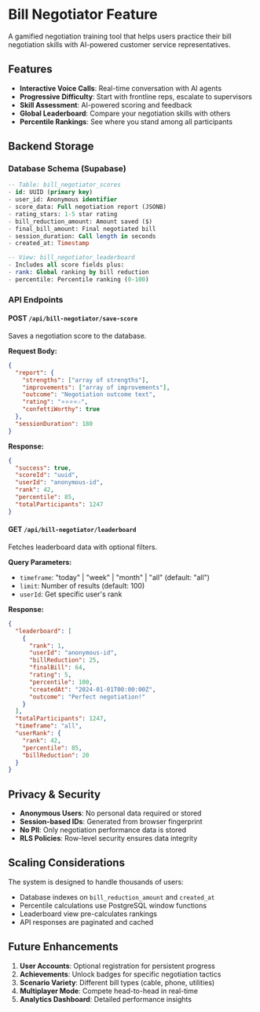 # Bill Negotiator Feature

A gamified negotiation training tool that helps users practice their bill negotiation skills with AI-powered customer service representatives.

## Features

- **Interactive Voice Calls**: Real-time conversation with AI agents
- **Progressive Difficulty**: Start with frontline reps, escalate to supervisors
- **Skill Assessment**: AI-powered scoring and feedback
- **Global Leaderboard**: Compare your negotiation skills with others
- **Percentile Rankings**: See where you stand among all participants

## Backend Storage

### Database Schema (Supabase)

```sql
-- Table: bill_negotiator_scores
- id: UUID (primary key)
- user_id: Anonymous identifier
- score_data: Full negotiation report (JSONB)
- rating_stars: 1-5 star rating
- bill_reduction_amount: Amount saved ($)
- final_bill_amount: Final negotiated bill
- session_duration: Call length in seconds
- created_at: Timestamp

-- View: bill_negotiator_leaderboard
- Includes all score fields plus:
- rank: Global ranking by bill reduction
- percentile: Percentile ranking (0-100)
```

### API Endpoints

#### POST `/api/bill-negotiator/save-score`
Saves a negotiation score to the database.

**Request Body:**
```json
{
  "report": {
    "strengths": ["array of strengths"],
    "improvements": ["array of improvements"],
    "outcome": "Negotiation outcome text",
    "rating": "⭐⭐⭐⭐☆",
    "confettiWorthy": true
  },
  "sessionDuration": 180
}
```

**Response:**
```json
{
  "success": true,
  "scoreId": "uuid",
  "userId": "anonymous-id",
  "rank": 42,
  "percentile": 85,
  "totalParticipants": 1247
}
```

#### GET `/api/bill-negotiator/leaderboard`
Fetches leaderboard data with optional filters.

**Query Parameters:**
- `timeframe`: "today" | "week" | "month" | "all" (default: "all")
- `limit`: Number of results (default: 100)
- `userId`: Get specific user's rank

**Response:**
```json
{
  "leaderboard": [
    {
      "rank": 1,
      "userId": "anonymous-id",
      "billReduction": 25,
      "finalBill": 64,
      "rating": 5,
      "percentile": 100,
      "createdAt": "2024-01-01T00:00:00Z",
      "outcome": "Perfect negotiation!"
    }
  ],
  "totalParticipants": 1247,
  "timeframe": "all",
  "userRank": {
    "rank": 42,
    "percentile": 85,
    "billReduction": 20
  }
}
```

## Privacy & Security

- **Anonymous Users**: No personal data required or stored
- **Session-based IDs**: Generated from browser fingerprint
- **No PII**: Only negotiation performance data is stored
- **RLS Policies**: Row-level security ensures data integrity

## Scaling Considerations

The system is designed to handle thousands of users:
- Database indexes on `bill_reduction_amount` and `created_at`
- Percentile calculations use PostgreSQL window functions
- Leaderboard view pre-calculates rankings
- API responses are paginated and cached

## Future Enhancements

1. **User Accounts**: Optional registration for persistent progress
2. **Achievements**: Unlock badges for specific negotiation tactics
3. **Scenario Variety**: Different bill types (cable, phone, utilities)
4. **Multiplayer Mode**: Compete head-to-head in real-time
5. **Analytics Dashboard**: Detailed performance insights 